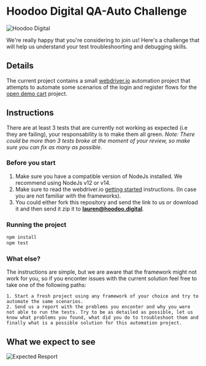 # Hoodoo Digital QA-Auto Challenge

![Hoodoo Digital](https://hoodoo.digital/assets/hoodoo/logos/Hoodoo%20Dark.svg)

We're really happy that you're considering to join us! Here's a challenge that will help us understand your test troubleshoorting and debugging skills.

## Details

The current project contains a small [webdriver.io](https://webdriver.io) automation project that attempts to automate some scenarios of the login and register flows for the [open demo cart](https://demo.opencart.com/) project.

## Instructions

There are at least 3 tests that are currently not working as expected (i.e they are failing), your responsability is to make them all green. _Note: There could be more than 3 tests broke at the moment of your review, so make sure you can fix as many as possible._

### Before you start

1. Make sure you have a compatible version of NodeJs installed. We recommend using NodeJs v12 or v14.
2. Make sure to read the webdriver.io [getting started](https://webdriver.io/docs/gettingstarted.html) instructions. (In case you are not familiar with the frameworks).
3. You could either fork this repository and send the link to us or download it and then send it zip it to **lauren@hoodoo.digital**.

### Running the project

```bash
npm install
npm test
```

### What else?

The instructions are simple, but we are aware that the framework might not work for you, so if you enconter issues with the current solution feel free to take one of the following paths:

    1. Start a fresh project using any framework of your choice and try to automate the same scenarios.
    2. Send us a report with the problems you enconter and why you were not able to run the tests. Try to be as detailed as possible, let us know what problems you found, what did you do to troubleshoot them and finally what is a possible solution for this automation project.

## What we expect to see

![Expected Resport](https://i.ibb.co/VNDPFMX/report.png)
